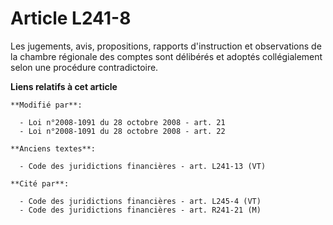 # Article L241-8

Les jugements, avis, propositions, rapports d'instruction et observations de la chambre régionale des comptes sont délibérés
et adoptés collégialement selon une procédure contradictoire.

**Liens relatifs à cet article**

	**Modifié par**:

	  - Loi n°2008-1091 du 28 octobre 2008 - art. 21
	  - Loi n°2008-1091 du 28 octobre 2008 - art. 22

	**Anciens textes**:

	  - Code des juridictions financières - art. L241-13 (VT)

	**Cité par**:

	  - Code des juridictions financières - art. L245-4 (VT)
	  - Code des juridictions financières - art. R241-21 (M)
